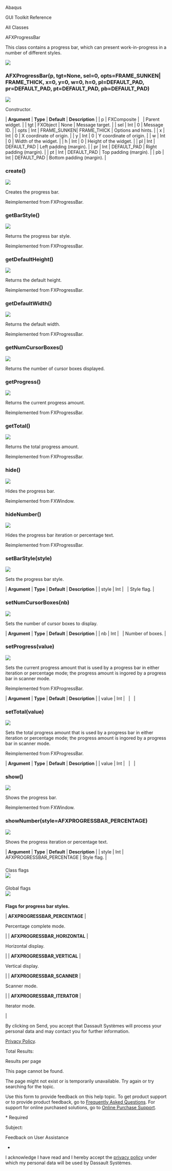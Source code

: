 Abaqus

GUI Toolkit Reference

All Classes

AFXProgressBar

This class contains a progress bar, which can present work-in-progress in a number of different styles.

![](https://help.3ds.com/2023/English/DSSIMULIA_Established/SIMACAERefImages/gui-afxprogressbar.png)

### AFXProgressBar(p, tgt=None, sel=0, opts=FRAME\_SUNKEN| FRAME\_THICK, x=0, y=0, w=0, h=0, pl=DEFAULT\_PAD, pr=DEFAULT\_PAD, pt=DEFAULT\_PAD, pb=DEFAULT\_PAD)  
![](https://help.3ds.com/2023/English/DSSIMULIA_Established/IconsReference/butix_top_wline.png)

Constructor.

| **Argument** | **Type** | **Default** | **Description** |
| p | FXComposite |   | Parent widget. |
| tgt | FXObject | None | Message target. |
| sel | Int | 0 | Message ID. |
| opts | Int | FRAME\_SUNKEN| FRAME\_THICK | Options and hints. |
| x | Int | 0 | X coordinate of origin. |
| y | Int | 0 | Y coordinate of origin. |
| w | Int | 0 | Width of the widget. |
| h | Int | 0 | Height of the widget. |
| pl | Int | DEFAULT_PAD | Left padding (margin). |
| pr | Int | DEFAULT_PAD | Right padding (margin). |
| pt | Int | DEFAULT_PAD | Top padding (margin). |
| pb | Int | DEFAULT_PAD | Bottom padding (margin). |

### create()  
![](https://help.3ds.com/2023/English/DSSIMULIA_Established/IconsReference/butix_top_wline.png)

Creates the progress bar.

Reimplemented from FXProgressBar.

### getBarStyle()  
![](https://help.3ds.com/2023/English/DSSIMULIA_Established/IconsReference/butix_top_wline.png)

Returns the progress bar style.

Reimplemented from FXProgressBar.

### getDefaultHeight()  
![](https://help.3ds.com/2023/English/DSSIMULIA_Established/IconsReference/butix_top_wline.png)

Returns the default height.

Reimplemented from FXProgressBar.

### getDefaultWidth()  
![](https://help.3ds.com/2023/English/DSSIMULIA_Established/IconsReference/butix_top_wline.png)

Returns the default width.

Reimplemented from FXProgressBar.

### getNumCursorBoxes()  
![](https://help.3ds.com/2023/English/DSSIMULIA_Established/IconsReference/butix_top_wline.png)

Returns the number of cursor boxes displayed.

### getProgress()  
![](https://help.3ds.com/2023/English/DSSIMULIA_Established/IconsReference/butix_top_wline.png)

Returns the current progress amount.

Reimplemented from FXProgressBar.

### getTotal()  
![](https://help.3ds.com/2023/English/DSSIMULIA_Established/IconsReference/butix_top_wline.png)

Returns the total progress amount.

Reimplemented from FXProgressBar.

### hide()  
![](https://help.3ds.com/2023/English/DSSIMULIA_Established/IconsReference/butix_top_wline.png)

Hides the progress bar.

Reimplemented from FXWindow.

### hideNumber()  
![](https://help.3ds.com/2023/English/DSSIMULIA_Established/IconsReference/butix_top_wline.png)

Hides the progress bar iteration or percentage text.

Reimplemented from FXProgressBar.

### setBarStyle(style)  
![](https://help.3ds.com/2023/English/DSSIMULIA_Established/IconsReference/butix_top_wline.png)

Sets the progress bar style.

| **Argument** | **Type** | **Default** | **Description** |
| style | Int |   | Style flag. |

### setNumCursorBoxes(nb)  
![](https://help.3ds.com/2023/English/DSSIMULIA_Established/IconsReference/butix_top_wline.png)

Sets the number of cursor boxes to display.

| **Argument** | **Type** | **Default** | **Description** |
| nb | Int |   | Number of boxes. |

### setProgress(value)  
![](https://help.3ds.com/2023/English/DSSIMULIA_Established/IconsReference/butix_top_wline.png)

Sets the current progress amount that is used by a progress bar in either iteration or percentage mode; the progress amount is ingored by a progress bar in scanner mode.

Reimplemented from FXProgressBar.

| **Argument** | **Type** | **Default** | **Description** |
| value | Int |   |   |

### setTotal(value)  
![](https://help.3ds.com/2023/English/DSSIMULIA_Established/IconsReference/butix_top_wline.png)

Sets the total progress amount that is used by a progress bar in either iteration or percentage mode; the progress amount is ingored by a progress bar in scanner mode.

Reimplemented from FXProgressBar.

| **Argument** | **Type** | **Default** | **Description** |
| value | Int |   |   |

### show()  
![](https://help.3ds.com/2023/English/DSSIMULIA_Established/IconsReference/butix_top_wline.png)

Shows the progress bar.

Reimplemented from FXWindow.

### showNumber(style=AFXPROGRESSBAR_PERCENTAGE)  
![](https://help.3ds.com/2023/English/DSSIMULIA_Established/IconsReference/butix_top_wline.png)

Shows the progress iteration or percentage text.

| **Argument** | **Type** | **Default** | **Description** |
| style | Int | AFXPROGRESSBAR_PERCENTAGE | Style flag. |

###   
Class flags  
![](https://help.3ds.com/2023/English/DSSIMULIA_Established/IconsReference/butix_top_wline.png)

###   
Global flags  
![](https://help.3ds.com/2023/English/DSSIMULIA_Established/IconsReference/butix_top_wline.png)

### 

**Flags for progress bar styles.**

| **AFXPROGRESSBAR_PERCENTAGE** | 

Percentage complete mode.

 |
| **AFXPROGRESSBAR_HORIZONTAL** | 

Horizontal display.

 |
| **AFXPROGRESSBAR_VERTICAL** | 

Vertical display.

 |
| **AFXPROGRESSBAR_SCANNER** | 

Scanner mode.

 |
| **AFXPROGRESSBAR_ITERATOR** | 

Iterator mode.

 |

By clicking on Send, you accept that Dassault Systèmes will process your personal data and may contact you for further information.

[Privacy Policy](https://www.3ds.com/privacy-policy).

Total Results:

Results per page

This page cannot be found.

The page might not exist or is temporarily unavailable. Try again or try searching for the topic.

Use this form to provide feedback on this help topic. To get product support or to provide product feedback, go to [Frequently Asked Questions](https://3ds.one/PO). For support for online purchased solutions, go to [Online Purchase Support](https://3ds.one/Q8).

\* Required

Subject:

Feedback on User Assistance

*

I acknowledge I have read and I hereby accept the [privacy policy](https://www.3ds.com/privacy-policy) under which my personal data will be used by Dassault Systèmes.